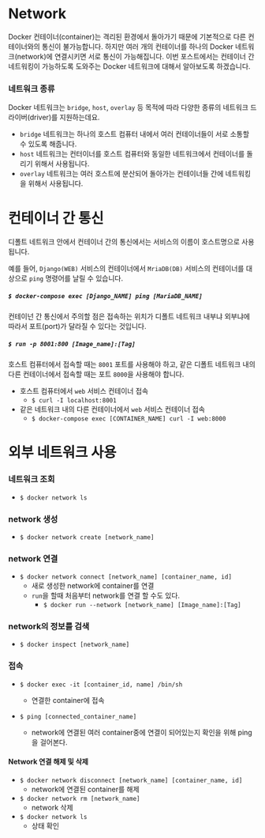 # Network

Docker 컨테이너(container)는 격리된 환경에서 돌아가기 때문에 기본적으로 다른 컨테이너와의 통신이 불가능합니다. 하지만 여러 개의 컨테이너를 하나의 Docker 네트워크(network)에 연결시키면 서로 통신이 가능해집니다. 이번 포스트에서는 컨테이너 간 네트워킹이 가능하도록 도와주는 Docker 네트워크에 대해서 알아보도록 하겠습니다.



### 네트워크 종류

Docker 네트워크는 `bridge`, `host`, `overlay` 등 목적에 따라 다양한 종류의 네트워크 드라이버(driver)를 지원하는데요.

- `bridge` 네트워크는 하나의 호스트 컴퓨터 내에서 여러 컨테이너들이 서로 소통할 수 있도록 해줍니다.
- `host` 네트워크는 컨터이너를 호스트 컴퓨터와 동일한 네트워크에서 컨테이너를 돌리기 위해서 사용됩니다.
- `overlay` 네트워크는 여러 호스트에 분산되어 돌아가는 컨테이너들 간에 네트워킹을 위해서 사용됩니다.



# 컨테이너 간 통신

디폴트 네트워크 안에서 컨테이너 간의 통신에서는 서비스의 이름이 호스트명으로 사용됩니다.

예를 들어, `Django(WEB)` 서비스의 컨테이너에서 `MriaDB(DB)` 서비스의 컨테이너를 대상으로 `ping` 명령어를 날릴 수 있습니다. 

##### `$ docker-compose exec [Django_NAME] ping [MariaDB_NAME]`



컨테이넌 간 통신에서 주의할 점은 접속하는 위치가 디폴트 네트워크 내부냐 외부냐에 따라서 포트(port)가 달라질 수 있다는 것입니다.

##### `$ run -p 8001:800 [Image_name]:[Tag]`

호스트 컴퓨터에서 접속할 때는 `8001` 포트를 사용해야 하고, 같은 디폴트 네트워크 내의 다른 컨테이너에서 접속할 때는 포트 `8000`을 사용해야 합니다.



- 호스트 컴퓨터에서 `web` 서비스 컨테이너 접속
  - `$ curl -I localhost:8001`
- 같은 네트워크 내의 다른 컨테이너에서 `web` 서비스 컨테이너 접속
  - `$ docker-compose exec [CONTAINER_NAME] curl -I web:8000`



# 외부 네트워크 사용

### 네트워크 조회

- `$ docker network ls`



### network 생성

- `$ docker network create [network_name]`



### network 연결

- `$ docker network connect [network_name] [container_name, id]`
  - 새로 생성한 network에 container를 연결
  - `run`을 할때 처음부터 network를 연결 할 수도 있다.
    - `$ docker run --network [network_name] [Image_name]:[Tag]` 



### network의 정보를 검색

- `$ docker inspect [network_name]`





### 접속

- `$ docker exec -it [container_id, name] /bin/sh`

  - 연결한 container에 접속

  

- `$ ping [connected_container_name]`
  
  - network에 연결된 여러 container중에 연결이 되어있는지 확인을 위해 ping을 걸어본다.



#### Network 연결 해제 및 삭제

- `$ docker network disconnect [network_name] [container_name, id]` 
  - network에 연결된 container를 해제
- `$ docker network rm [network_name]` 
  - network 삭제
- `$ docker network ls` 
  - 상태 확인